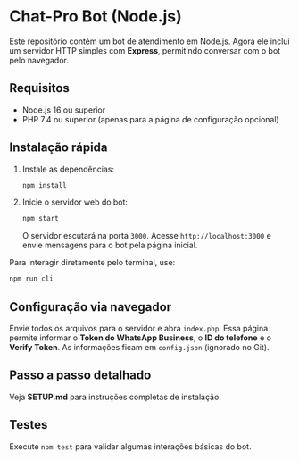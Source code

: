# Chat-Pro Bot (Node.js)

Este repositório contém um bot de atendimento em Node.js. Agora ele inclui um
servidor HTTP simples com **Express**, permitindo conversar com o bot pelo
navegador.

## Requisitos

- Node.js 16 ou superior
- PHP 7.4 ou superior (apenas para a página de configuração opcional)

## Instalação rápida

1. Instale as dependências:
   ```bash
   npm install
   ```
2. Inicie o servidor web do bot:
   ```bash
   npm start
   ```
   O servidor escutará na porta `3000`. Acesse `http://localhost:3000` e envie
   mensagens para o bot pela página inicial.

Para interagir diretamente pelo terminal, use:
```bash
npm run cli
```

## Configuração via navegador

Envie todos os arquivos para o servidor e abra `index.php`. Essa página permite
informar o **Token do WhatsApp Business**, o **ID do telefone** e o
**Verify Token**. As informações ficam em `config.json` (ignorado no Git).

## Passo a passo detalhado

Veja **SETUP.md** para instruções completas de instalação.

## Testes

Execute `npm test` para validar algumas interações básicas do bot.

